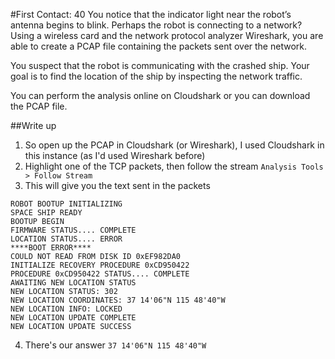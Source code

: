 #First Contact: 40
You notice that the indicator light near the robot’s antenna begins to blink. Perhaps the robot is connecting to a network? Using a wireless card and the network protocol analyzer Wireshark, you are able to create a PCAP file containing the packets sent over the network.

You suspect that the robot is communicating with the crashed ship. Your goal is to find the location of the ship by inspecting the network traffic.

You can perform the analysis online on Cloudshark or you can download the PCAP file.

##Write up
1. So open up the PCAP in Cloudshark (or Wireshark), I used Cloudshark in this instance (as I'd used Wireshark before)
2. Highlight one of the TCP packets, then follow the stream `Analysis Tools > Follow Stream`
3. This will give you the text sent in the packets

```
ROBOT BOOTUP INITIALIZING
SPACE SHIP READY
BOOTUP BEGIN
FIRMWARE STATUS.... COMPLETE
LOCATION STATUS.... ERROR
****BOOT ERROR****
COULD NOT READ FROM DISK ID 0xEF982DA0
INITIALIZE RECOVERY PROCEDURE 0xCD950422
PROCEDURE 0xCD950422 STATUS.... COMPLETE
AWAITING NEW LOCATION STATUS
NEW LOCATION STATUS: 302
NEW LOCATION COORDINATES: 37 14'06"N 115 48'40"W
NEW LOCATION INFO: LOCKED
NEW LOCATION UPDATE COMPLETE
NEW LOCATION UPDATE SUCCESS
```

4. There's our answer `37 14'06"N 115 48'40"W`

